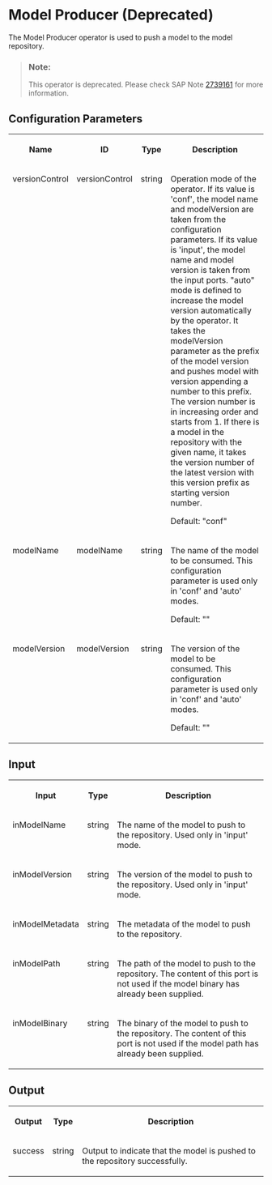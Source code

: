 <!-- loio98079cff2c4b423390ef2f248d81f3b1 -->

# Model Producer \(Deprecated\)

The Model Producer operator is used to push a model to the model repository.



> ### Note:  
> This operator is deprecated. Please check SAP Note [2739161](https://me.sap.com/notes/2739161) for more information.



<a name="loio98079cff2c4b423390ef2f248d81f3b1__section_sq1_nf3_vdb"/>

## Configuration Parameters


<table>
<tr>
<th valign="top">

Name

</th>
<th valign="top">

ID

</th>
<th valign="top">

Type

</th>
<th valign="top">

Description

</th>
</tr>
<tr>
<td valign="top">

versionControl

</td>
<td valign="top">

versionControl

</td>
<td valign="top">

string

</td>
<td valign="top">

Operation mode of the operator. If its value is 'conf', the model name and modelVersion are taken from the configuration parameters. If its value is 'input', the model name and model version is taken from the input ports. "auto" mode is defined to increase the model version automatically by the operator. It takes the modelVersion parameter as the prefix of the model version and pushes model with version appending a number to this prefix. The version number is in increasing order and starts from 1. If there is a model in the repository with the given name, it takes the version number of the latest version with this version prefix as starting version number.

Default: "conf"

</td>
</tr>
<tr>
<td valign="top">

modelName

</td>
<td valign="top">

modelName

</td>
<td valign="top">

string

</td>
<td valign="top">

The name of the model to be consumed. This configuration parameter is used only in 'conf' and 'auto' modes.

Default: ""

</td>
</tr>
<tr>
<td valign="top">

modelVersion

</td>
<td valign="top">

modelVersion

</td>
<td valign="top">

string

</td>
<td valign="top">

The version of the model to be consumed. This configuration parameter is used only in 'conf' and 'auto' modes.

Default: ""

</td>
</tr>
</table>



<a name="loio98079cff2c4b423390ef2f248d81f3b1__section_knq_5f3_vdb"/>

## Input


<table>
<tr>
<th valign="top">

Input

</th>
<th valign="top">

Type

</th>
<th valign="top">

Description

</th>
</tr>
<tr>
<td valign="top">

inModelName

</td>
<td valign="top">

string

</td>
<td valign="top">

The name of the model to push to the repository. Used only in 'input' mode.

</td>
</tr>
<tr>
<td valign="top">

inModelVersion

</td>
<td valign="top">

string

</td>
<td valign="top">

The version of the model to push to the repository. Used only in 'input' mode.

</td>
</tr>
<tr>
<td valign="top">

inModelMetadata

</td>
<td valign="top">

string

</td>
<td valign="top">

The metadata of the model to push to the repository.

</td>
</tr>
<tr>
<td valign="top">

inModelPath

</td>
<td valign="top">

string

</td>
<td valign="top">

The path of the model to push to the repository. The content of this port is not used if the model binary has already been supplied.

</td>
</tr>
<tr>
<td valign="top">

inModelBinary

</td>
<td valign="top">

string

</td>
<td valign="top">

The binary of the model to push to the repository. The content of this port is not used if the model path has already been supplied.

</td>
</tr>
</table>



<a name="loio98079cff2c4b423390ef2f248d81f3b1__section_swc_cg3_vdb"/>

## Output


<table>
<tr>
<th valign="top">

Output

</th>
<th valign="top">

Type

</th>
<th valign="top">

Description

</th>
</tr>
<tr>
<td valign="top">

success

</td>
<td valign="top">

string

</td>
<td valign="top">

Output to indicate that the model is pushed to the repository successfully.

</td>
</tr>
</table>

